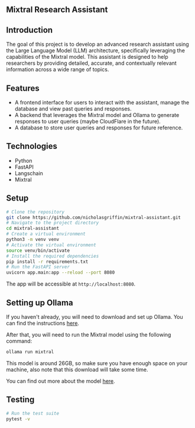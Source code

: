 ## Mixtral Research Assistant

## Introduction
The goal of this project is to develop an advanced research assistant using the Large Language Model (LLM) architecture, specifically leveraging the capabilities of the Mixtral model. This assistant is designed to help researchers by providing detailed, accurate, and contextually relevant information across a wide range of topics.

## Features

- A frontend interface for users to interact with the assistant, manage the database and view past queries and responses.
- A backend that leverages the Mixtral model and Ollama to generate responses to user queries (maybe CloudFlare in the future).
- A database to store user queries and responses for future reference.

## Technologies

- Python
- FastAPI
- Langschain
- Mixtral

## Setup

```bash
# Clone the repository
git clone https://github.com/nicholasgriffin/mixtral-assistant.git
# Navigate to the project directory
cd mixtral-assistant
# Create a virtual environment
python3 -m venv venv
# Activate the virtual environment
source venv/bin/activate
# Install the required dependencies
pip install -r requirements.txt
# Run the FastAPI server
uvicorn app.main:app --reload --port 8080
```

The app will be accessible at `http://localhost:8080`.

## Setting up Ollama

If you haven't already, you will need to download and set up Ollama. You can find the instructions [here](https://github.com/ollama/ollama/blob/main/README.md#quickstart).

After that, you will need to run the Mixtral model using the following command:

```bash
ollama run mixtral
```

This model is around 26GB, so make sure you have enough space on your machine, also note that this download will take some time.

You can find out more about the model [here](https://ollama.com/library/mixtral).

## Testing

```bash
# Run the test suite
pytest -v
```